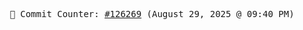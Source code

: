 <p align="center">
    <samp>
        📮 Commit Counter: <a href="https://github.com/Javascript-void0/Javascript-void0/commits/main">#126269</a> (August 29, 2025 @ 09:40 PM)
    </samp>
</p>